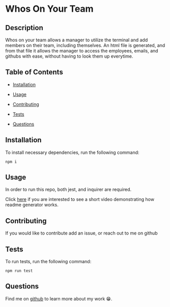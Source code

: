 
  # Whos On Your Team

  
  

  ## Description

  Whos on your team allows a manager to utilize the terminal and add members on their team, including themselves. An html file is generated, and from that file it allows the manager to access the employees, emails, and githubs with ease, without having to look them up everytime. 
  
  ## Table of Contents
  

  * [Installation](#installation)
  
  * [Usage](#usage)

  

  * [Contributing](#contributing)

  * [Tests](#tests)

  * [Questions](#questions)

  ## Installation

  To install necessary dependencies, run the following command:

  ~~~
  npm i
  ~~~

  ## Usage

  In order to run this repo, both jest, and inquirer are required. 
  
  Click <a href=" https://drive.google.com/file/d/1-GGcuML05i-Z4ELxQPUSSg6e9BJ15vh4/view" target="_blank">here</a> if you are interested to see a short       video demonstrating how readme generator works.

  ## Contributing

  If you would like to contribute add an issue, or reach out to me on github

  ## Tests

  To run tests, run the following command:

  ~~~
  npm run test
  ~~~

  ## Questions

  Find me on <a href="https://github.com/Morgan1317" target="_blank">github</a> to learn more about my work  😁.

